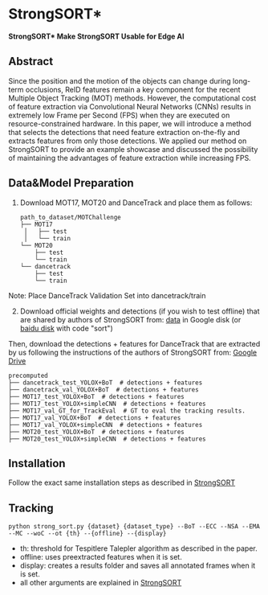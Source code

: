 # StrongSORT*
**StrongSORT\* Make StrongSORT Usable for Edge AI**

## Abstract

Since the position and the motion of the objects can change during long-term occlusions, ReID features remain a key component for the recent Multiple Object Tracking (MOT) methods. However, the computational cost of feature extraction via Convolutional Neural Networks (CNNs) results in extremely low Frame per Second (FPS) when they are executed on resource-constrained hardware. In this paper, we will introduce a method  that selects the detections that need feature extraction on-the-fly and extracts features from only those detections. We applied our method on StrongSORT to provide an example showcase and discussed the possibility of maintaining the advantages of feature extraction while increasing FPS.

## Data&Model Preparation

1. Download MOT17, MOT20 and DanceTrack and place them as follows: 

   ```
   path_to_dataset/MOTChallenge
   ├── MOT17
   	│   ├── test
   	│   └── train
   └── MOT20
       ├── test
       └── train
   └── dancetrack
       ├── test
       └── train
   ```
Note: Place DanceTrack Validation Set into dancetrack/train 

2. Download official weights and detections (if you wish to test offline) that are shared by authors of StrongSORT from: [data](https://drive.google.com/drive/folders/1Zk6TaSJPbpnqbz1w4kfhkKFCEzQbjfp_?usp=sharing) in Google disk (or [baidu disk](https://pan.baidu.com/s/1EtBbo-12xhjsqW5x-dYX8A?pwd=sort) with code "sort")

Then, download the detections + features for DanceTrack that are extracted by us following the instructions of the authors of StrongSORT from: [Google Drive](
https://drive.google.com/drive/folders/1k9mQWO3RJELN23Zs9jQmko5r8spt_zVP?usp=sharing) 

   ```
   precomputed
   ├── dancetrack_test_YOLOX+BoT  # detections + features
   ├── dancetrack_val_YOLOX+BoT  # detections + features
   ├── MOT17_test_YOLOX+BoT  # detections + features
   ├── MOT17_test_YOLOX+simpleCNN  # detections + features
   ├── MOT17_val_GT_for_TrackEval  # GT to eval the tracking results.
   ├── MOT17_val_YOLOX+BoT  # detections + features
   ├── MOT17_val_YOLOX+simpleCNN  # detections + features
   ├── MOT20_test_YOLOX+BoT  # detections + features
   ├── MOT20_test_YOLOX+simpleCNN  # detections + features
   ```

## Installation 

Follow the exact same installation steps as described in [StrongSORT](https://github.com/dyhBUPT/StrongSORT)

## Tracking


  ```shell
  python strong_sort.py {dataset} {dataset_type} --BoT --ECC --NSA --EMA --MC --woC --ot {th} --{offline} --{display}
  ```

  - th: threshold for Tespitlere Talepler algorithm as described in the paper.
  - offline: uses preextracted features when it is set.
  - display: creates a results folder and saves all annotated frames when it is set.
  - all other arguments are explained in [StrongSORT](https://github.com/dyhBUPT/StrongSORT)
